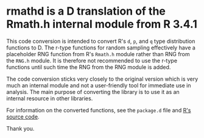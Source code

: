 # rmathd is a D translation of the Rmath.h internal module from R 3.4.1

This code conversion is intended to convert R's `d`, `p`, and `q` type distribution functions to D. The r-type functions for random sampling effectively have a placeholder RNG function from R's `Rmath.h` module rather than RNG from the `RNG.h` module. It is therefore not recommended to use the r-type functions until such time the RNG from the RNG module is added.

The code conversion sticks very closely to the original version which is very much an internal module and not a user-friendly tool for immediate use in analysis. The main purpose of converting the library is to use it as an internal resource in other libraries.

For information on the converted functions, see the `package.d` file and [R's source code](https://cran.r-project.org/).

Thank you.
